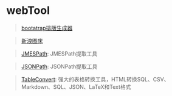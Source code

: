 # webTool
>[bootatrap排版生成器](http://118.126.106.247/tool/bootstrapTypesetting.html)  

>[新浪图床](http://118.126.106.247/tool/imgCDN.html)  

> [JMESPath](https://www.rdtoc.com/tools/jmespath): JMESPath提取工具

> [JSONPath](https://www.rdtoc.com/tools/jsonpath): JSONPath提取工具

> [TableConvert](https://tableconvert.com/): 强大的表格转换工具，HTML转换SQL、CSV、Markdown、SQL、JSON、LaTeX和Text格式

